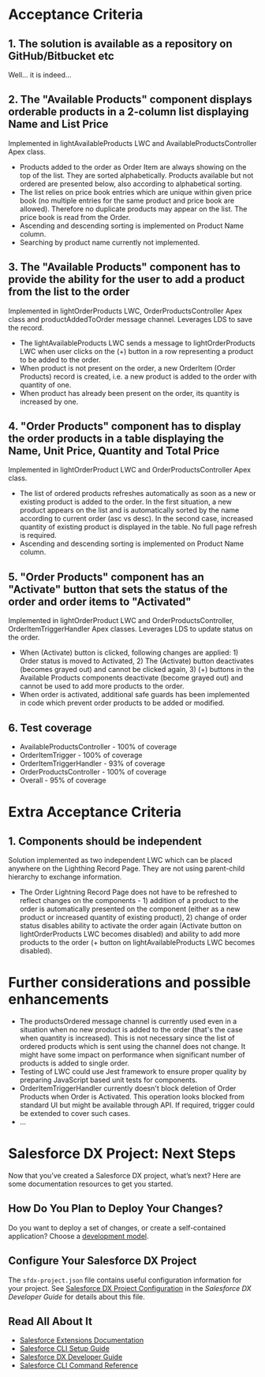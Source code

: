 # Acceptance Criteria

## 1. The solution is available as a repository on GitHub/Bitbucket etc

Well... it is indeed...

## 2. The "Available Products" component displays orderable products in a 2-column list displaying Name and List Price

Implemented in lightAvailableProducts LWC and AvailableProductsController Apex class.
- Products added to the order as Order Item are always showing on the top of the list. They are sorted alphabetically. Products available but not ordered are presented below, also according to alphabetical sorting.
- The list relies on price book entries which are unique within given price book (no multiple entries for the same product and price book are allowed). Therefore no duplicate products may appear on the list. The price book is read from the Order.
- Ascending and descending sorting is implemented on Product Name column.
- Searching by product name currently not implemented.

## 3. The "Available Products" component has to provide the ability for the user to add a product from the list to the order

Implemented in lightOrderProducts LWC, OrderProductsController Apex class and productAddedToOrder message channel. Leverages LDS to save the record.
- The lightAvailableProducts LWC sends a message to lightOrderProducts LWC when user clicks on the (+) button in a row representing a product to be added to the order.
- When product is not present on the order, a new OrderItem (Order Products) record is created, i.e. a new product is added to the order with quantity of one.
- When product has already been present on the order, its quantity is increased by one.

## 4. "Order Products" component has to display the order products in a table displaying the Name, Unit Price, Quantity and Total Price

Implemented in lightOrderProduct LWC and OrderProductsController Apex class.
- The list of ordered products refreshes automatically as soon as a new or existing product is added to the order. In the first situation, a new product appears on the list and is automatically sorted by the name according to current order (asc vs desc). In the second case, increased quantity of existing product is displayed in the table. No full page refresh is required.
- Ascending and descending sorting is implemented on Product Name column.

## 5. "Order Products" component has an "Activate" button that sets the status of the order and order items to "Activated"

Implemented in lightOrderProduct LWC and OrderProductsController, OrderItemTriggerHandler Apex classes. Leverages LDS to update status on the order.
- When (Activate) button is clicked, following changes are applied: 1) Order status is moved to Activated, 2) The (Activate) button deactivates (becomes grayed out) and cannot be clicked again, 3) (+) buttons in the Available Products components deactivate (become grayed out) and cannot be used to add more products to the order.
- When order is activated, additional safe guards has been implemented in code which prevent order products to be added or modified.

## 6. Test coverage

- AvailableProductsController - 100% of coverage
- OrderItemTrigger - 100% of coverage
- OrderItemTriggerHandler - 93% of coverage
- OrderProductsController - 100% of coverage
- Overall - 95% of coverage

# Extra Acceptance Criteria

## 1. Components should be independent

Solution implemented as two independent LWC which can be placed anywhere on the Lighthing Record Page. They are not using parent-child hierarchy to exchange information.
- The Order Lightning Record Page does not have to be refreshed to reflect changes on the components - 1) addition of a product to the order is automatically presented on the component (either as a new product or increased quantity of existing product), 2) change of order status disables ability to activate the order again (Activate button on lightOrderProducts LWC becomes disabled) and ability to add more products to the order (+ button on lightAvailableProducts LWC becomes disabled).

# Further considerations and possible enhancements
- The productsOrdered message channel is currently used even in a situation when no new product is added to the order (that's the case when quantity is increased). This is not necessary since the list of ordered products which is sent using the channel does not change. It might have some impact on performance when significant number of products is added to single order.
- Testing of LWC could use Jest framework to ensure proper quality by preparing JavaScript based unit tests for components.
- OrderItemTriggerHandler currently doesn't block deletion of Order Products when Order is Activated. This operation looks blocked from standard UI but might be available through API. If required, trigger could be extended to cover such cases.
- ...


# Salesforce DX Project: Next Steps

Now that you’ve created a Salesforce DX project, what’s next? Here are some documentation resources to get you started.

## How Do You Plan to Deploy Your Changes?

Do you want to deploy a set of changes, or create a self-contained application? Choose a [development model](https://developer.salesforce.com/tools/vscode/en/user-guide/development-models).

## Configure Your Salesforce DX Project

The `sfdx-project.json` file contains useful configuration information for your project. See [Salesforce DX Project Configuration](https://developer.salesforce.com/docs/atlas.en-us.sfdx_dev.meta/sfdx_dev/sfdx_dev_ws_config.htm) in the _Salesforce DX Developer Guide_ for details about this file.

## Read All About It

- [Salesforce Extensions Documentation](https://developer.salesforce.com/tools/vscode/)
- [Salesforce CLI Setup Guide](https://developer.salesforce.com/docs/atlas.en-us.sfdx_setup.meta/sfdx_setup/sfdx_setup_intro.htm)
- [Salesforce DX Developer Guide](https://developer.salesforce.com/docs/atlas.en-us.sfdx_dev.meta/sfdx_dev/sfdx_dev_intro.htm)
- [Salesforce CLI Command Reference](https://developer.salesforce.com/docs/atlas.en-us.sfdx_cli_reference.meta/sfdx_cli_reference/cli_reference.htm)
